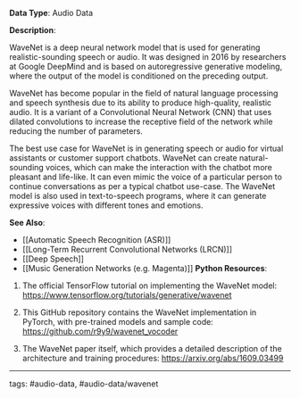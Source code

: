 **Data Type**: Audio Data

**Description**:

WaveNet is a deep neural network model that is used for generating realistic-sounding speech or audio. It was designed in 2016 by researchers at Google DeepMind and is based on autoregressive generative modeling, where the output of the model is conditioned on the preceding output. 

WaveNet has become popular in the field of natural language processing and speech synthesis due to its ability to produce high-quality, realistic audio. It is a variant of a Convolutional Neural Network (CNN) that uses dilated convolutions to increase the receptive field of the network while reducing the number of parameters. 

The best use case for WaveNet is in generating speech or audio for virtual assistants or customer support chatbots. WaveNet can create natural-sounding voices, which can make the interaction with the chatbot more pleasant and life-like. It can even mimic the voice of a particular person to continue conversations as per a typical chatbot use-case. The WaveNet model is also used in text-to-speech programs, where it can generate expressive voices with different tones and emotions.

**See Also**:

- [[Automatic Speech Recognition (ASR)]]
- [[Long-Term Recurrent Convolutional Networks (LRCN)]]
- [[Deep Speech]]
- [[Music Generation Networks (e.g. Magenta)]]
**Python Resources**:

1. The official TensorFlow tutorial on implementing the WaveNet model: https://www.tensorflow.org/tutorials/generative/wavenet

2. This GitHub repository contains the WaveNet implementation in PyTorch, with pre-trained models and sample code: https://github.com/r9y9/wavenet_vocoder

3. The WaveNet paper itself, which provides a detailed description of the architecture and training procedures: https://arxiv.org/abs/1609.03499


---
tags: #audio-data, #audio-data/wavenet
